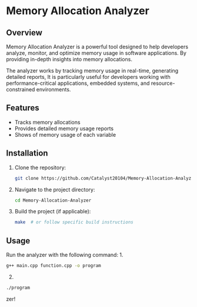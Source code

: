 # Memory Allocation Analyzer

## Overview
Memory Allocation Analyzer is a powerful tool designed to help developers analyze, monitor, and optimize memory usage in software applications. By providing in-depth insights into memory allocations. 

The analyzer works by tracking memory usage in real-time, generating detailed reports, It is particularly useful for developers working with performance-critical applications, embedded systems, and resource-constrained environments.

## Features
- Tracks memory allocations 
- Provides detailed memory usage reports
- Shows of memory usage of each variable 

## Installation
1. Clone the repository:
   ```bash
   git clone https://github.com/Catalyst20104/Memory-Allocation-Analyzer.git
   ```
2. Navigate to the project directory:
   ```bash
   cd Memory-Allocation-Analyzer
   ```
3. Build the project (if applicable):
   ```bash
   make  # or follow specific build instructions
   ```

## Usage
Run the analyzer with the following command:
1.
```bash
g++ main.cpp function.cpp -o program
```

2.
```bash
./program
```

zer!
